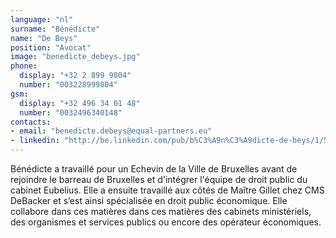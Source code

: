 ```yaml
---
language: "nl"
surname: "Bénédicte"
name: "De Beys"
position: "Avocat"
image: "benedicte_debeys.jpg"
phone:
  display: "+32 2 899 9804"
  number: "003228999804"
gsm:
  display: "+32 496 34 01 48"
  number: "0032496340148"
contacts:
- email: "benedicte.debeys@equal-partners.eu"
- linkedin: "http://be.linkedin.com/pub/b%C3%A9n%C3%A9dicte-de-beys/1/579/815/en"
---
```

Bénédicte a travaillé pour un Echevin de la Ville de Bruxelles avant de rejoindre le barreau de Bruxelles et d'intégrer l'équipe de droit public du cabinet Eubelius. Elle a ensuite travaillé aux côtés de Maître Gillet chez CMS DeBacker et s’est ainsi spécialisée en droit public économique. Elle collabore dans ces matières dans ces matières des cabinets ministériels, des organismes et services publics ou encore des opérateur économiques.